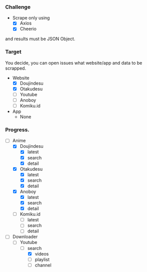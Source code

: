 ### Challenge
- Scrape only using
  - [x] Axios
  - [x] Cheerio

and results must be JSON Object.

### Target
You decide, you can open issues what website/app and data to be scrapped.
- Website
  - [x] Doujindesu
  - [x] Otakudesu
  - [ ] Youtube
  - [ ] Anoboy
  - [ ] Komiku.id
- App
  - None

### Progress.
- [ ] Anime
  - [x] Doujindesu
    - [x] latest
    - [x] search
    - [x] detail
  - [x] Otakudesu
    - [x] latest
    - [x] search
    - [x] detail
  - [x] Anoboy
    - [x] latest
    - [x] search
    - [x] detail
  - [ ] Komiku.id
    - [ ] latest
    - [ ] search
    - [ ] detail
- [ ] Downloader
  - [ ] Youtube
    - [ ] search
      - [x] videos
      - [ ] playlist
      - [ ] channel
